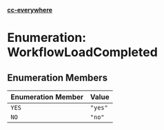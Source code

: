 [**cc-everywhere**](../../../../../index.md)

<HorizontalLine />

# Enumeration: WorkflowLoadCompleted

## Enumeration Members

| Enumeration Member | Value |
| ------ | ------ |
| `YES` | `"yes"` |
| `NO` | `"no"` |
